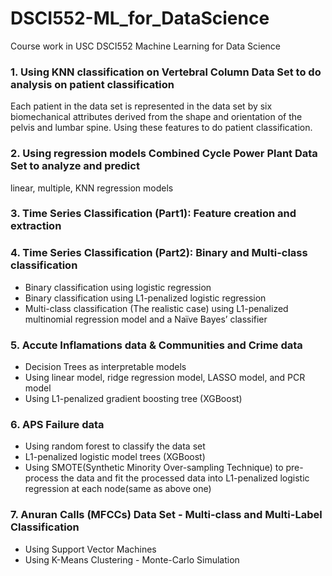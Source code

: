 # DSCI552-ML_for_DataScience
Course work in USC DSCI552 Machine Learning for Data Science

### 1. Using KNN classification on Vertebral Column Data Set to do analysis on patient classification
Each patient in the data set is represented in the data set by six biomechanical attributes derived from the shape and orientation of the pelvis and lumbar spine. Using these features to do patient classification.

### 2. Using regression models Combined Cycle Power Plant Data Set to analyze and predict
linear, multiple, KNN regression models

### 3. Time Series Classification (Part1): Feature creation and extraction
### 4. Time Series Classification (Part2): Binary and Multi-class classification
  - Binary classification using logistic regression
  - Binary classification using L1-penalized logistic regression
  - Multi-class classification (The realistic case) using L1-penalized multinomial regression model and a Naïve Bayes’ classifier

### 5. Accute Inflamations data & Communities and Crime data
  - Decision Trees as interpretable models
  - Using linear model, ridge regression model, LASSO model, and PCR model
  - Using L1-penalized gradient boosting tree (XGBoost)

### 6. APS Failure data
  - Using random forest to classify the data set
  - L1-penalized logistic model trees (XGBoost)
  - Using SMOTE(Synthetic Minority Over-sampling Technique) to pre-process the data and fit the processed data into L1-penalized logistic regression at each node(same as above one)

### 7. Anuran Calls (MFCCs) Data Set - Multi-class and Multi-Label Classification
  - Using Support Vector Machines
  - Using K-Means Clustering - Monte-Carlo Simulation
